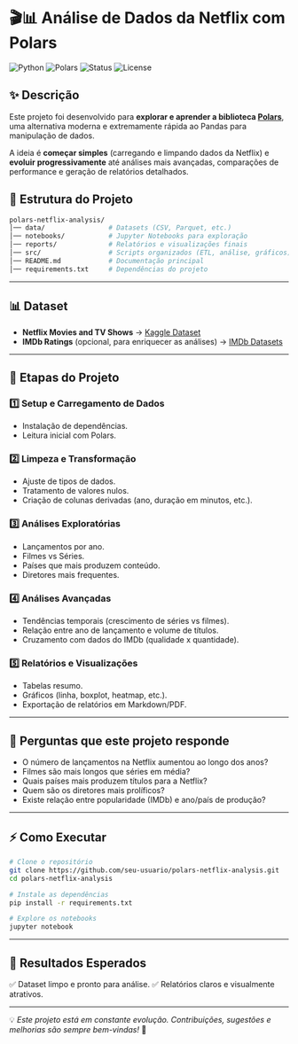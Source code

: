 # 🎬📊 Análise de Dados da Netflix com Polars

![Python](https://img.shields.io/badge/Python-3.10+-blue?logo=python)
![Polars](https://img.shields.io/badge/Polars-Dataframe-orange)
![Status](https://img.shields.io/badge/Status-Em%20Desenvolvimento-yellow)
![License](https://img.shields.io/badge/License-MIT-green)


## ✨ Descrição

Este projeto foi desenvolvido para **explorar e aprender a biblioteca [Polars](https://www.pola.rs/)**, uma alternativa moderna e extremamente rápida ao Pandas para manipulação de dados.

A ideia é **começar simples** (carregando e limpando dados da Netflix) e **evoluir progressivamente** até análises mais avançadas, comparações de performance e geração de relatórios detalhados.



## 📂 Estrutura do Projeto

```bash
polars-netflix-analysis/
│── data/                # Datasets (CSV, Parquet, etc.)
│── notebooks/           # Jupyter Notebooks para exploração
│── reports/             # Relatórios e visualizações finais
│── src/                 # Scripts organizados (ETL, análise, gráficos)
│── README.md            # Documentação principal
│── requirements.txt     # Dependências do projeto
```

---

## 📊 Dataset

* **Netflix Movies and TV Shows** → [Kaggle Dataset](https://www.kaggle.com/datasets/shivamb/netflix-shows)
* **IMDb Ratings** (opcional, para enriquecer as análises) → [IMDb Datasets](https://datasets.imdbws.com/)

---

## 🔎 Etapas do Projeto

### 1️⃣ **Setup e Carregamento de Dados**

* Instalação de dependências.
* Leitura inicial com Polars.

### 2️⃣ **Limpeza e Transformação**

* Ajuste de tipos de dados.
* Tratamento de valores nulos.
* Criação de colunas derivadas (ano, duração em minutos, etc.).

### 3️⃣ **Análises Exploratórias**

* Lançamentos por ano.
* Filmes vs Séries.
* Países que mais produzem conteúdo.
* Diretores mais frequentes.

### 4️⃣ **Análises Avançadas**

* Tendências temporais (crescimento de séries vs filmes).
* Relação entre ano de lançamento e volume de títulos.
* Cruzamento com dados do IMDb (qualidade x quantidade).

### 5️⃣ **Relatórios e Visualizações**

* Tabelas resumo.
* Gráficos (linha, boxplot, heatmap, etc.).
* Exportação de relatórios em Markdown/PDF.

---

## 📌 Perguntas que este projeto responde

* O número de lançamentos na Netflix aumentou ao longo dos anos?
* Filmes são mais longos que séries em média?
* Quais países mais produzem títulos para a Netflix?
* Quem são os diretores mais prolíficos?
* Existe relação entre popularidade (IMDb) e ano/país de produção?

---

## ⚡ Como Executar

```bash
# Clone o repositório
git clone https://github.com/seu-usuario/polars-netflix-analysis.git
cd polars-netflix-analysis

# Instale as dependências
pip install -r requirements.txt

# Explore os notebooks
jupyter notebook
```

---

## 📑 Resultados Esperados

✅ Dataset limpo e pronto para análise.
✅ Relatórios claros e visualmente atrativos.

---

💡 *Este projeto está em constante evolução. Contribuições, sugestões e melhorias são sempre bem-vindas!* 🚀

